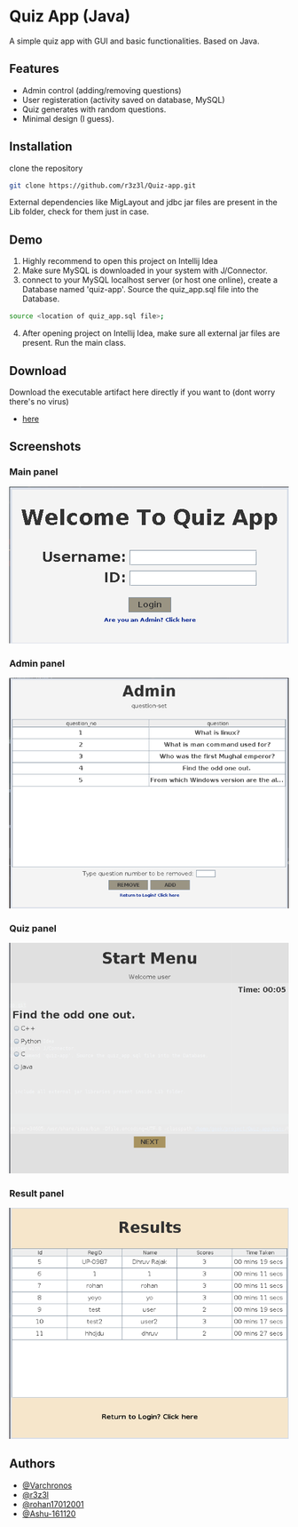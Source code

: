 
# Quiz App (Java)
A simple quiz app with GUI and basic functionalities.
Based on Java.

## Features

- Admin control (adding/removing questions)
- User registeration (activity saved on database, MySQL)
- Quiz generates with random questions. 
- Minimal design (I guess).


## Installation

clone the repository 
```bash
git clone https://github.com/r3z3l/Quiz-app.git
```
External dependencies like MigLayout and jdbc jar files are present in the Lib folder, check for them just in case.
 

## Demo
1. Highly recommend to open this project on Intellij Idea
2. Make sure MySQL is downloaded in your system with J/Connector.
3. connect to your MySQL localhost server (or host one online), create a Database named 'quiz-app'. Source the quiz_app.sql file into the Database.

 ```bash
 source <location of quiz_app.sql file>;
 ```
4. After opening project on Intellij Idea, make sure all external jar files are present. Run the main class.

## Download

Download the executable artifact here directly if you want to (dont worry there's no virus)
- [here](https://github.com/r3z3l/Quiz-app/raw/main/classes/artifacts/Executable_jar/Quiz-app.jar)



## Screenshots

### Main panel
![main panel](Screenshots/main.png)

### Admin panel
![admin panel](Screenshots/admin.png)

### Quiz panel
![quiz panel](Screenshots/quiz.png)

### Result panel
![result panel](Screenshots/result.png)

## Authors

- [@Varchronos](https://github.com/Varchronos)
- [@r3z3l](https://github.com/r3z3l)
- [@rohan17012001](https://github.com/rohan17012001)
- [@Ashu-161120](https://github.com/Ashu-161120)
